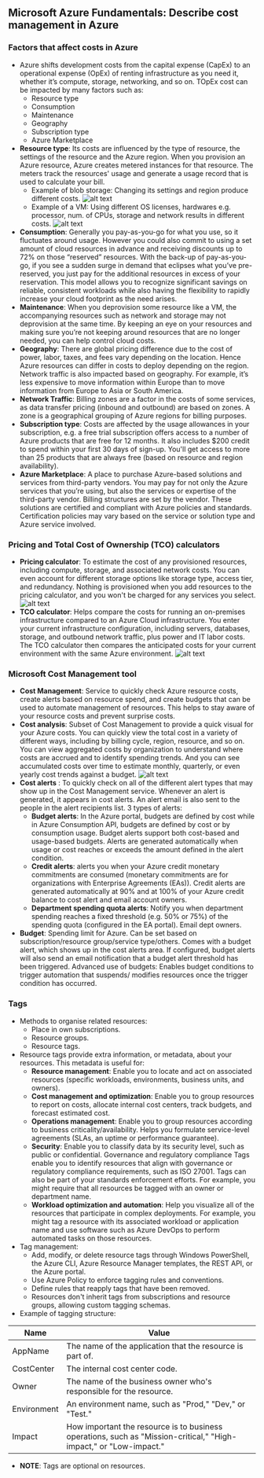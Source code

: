 ## Microsoft Azure Fundamentals: Describe cost management in Azure

### Factors that affect costs in Azure
* Azure shifts development costs from the capital expense (CapEx) to an operational expense (OpEx) of renting infrastructure as you need it, whether it’s compute, storage, networking, and so on. TOpEx cost can be impacted by many factors such as:
    * Resource type
    * Consumption
    * Maintenance
    * Geography
    * Subscription type
    * Azure Marketplace
* **Resource type**: Its costs are influenced by the type of resource, the settings of the resource and the Azure region. When you provision an Azure resource, Azure creates metered instances for that resource. The meters track the resources' usage and generate a usage record that is used to calculate your bill.
    * Example of blob storage: Changing its settings and region produce different costs. ![alt text](https://github.com/viviensiu/Azure/blob/main/images/blob-storage.png)
    * Example of a VM: Using different OS licenses, hardwares e.g. processor, num. of CPUs, storage and network results in different costs. ![alt text](https://github.com/viviensiu/Azure/blob/main/images/virtual-machine-settings.png)
* **Consumption**: Generally you pay-as-you-go for what you use, so it fluctuates around usage. However you could also commit to using a set amount of cloud resources in advance and receiving discounts up to 72% on those “reserved” resources. With the back-up of pay-as-you-go, if you see a sudden surge in demand that eclipses what you’ve pre-reserved, you just pay for the additional resources in excess of your reservation. This model allows you to recognize significant savings on reliable, consistent workloads while also having the flexibility to rapidly increase your cloud footprint as the need arises.
* **Maintenance**: When you deprovision some resource like a VM, the accompanying resources such as network and storage may not deprovision at the same time. By keeping an eye on your resources and making sure you’re not keeping around resources that are no longer needed, you can help control cloud costs.
* **Geography**: There are global pricing difference due to the cost of power, labor, taxes, and fees vary depending on the location. Hence Azure resources can differ in costs to deploy depending on the region. Network traffic is also impacted based on geography. For example, it’s less expensive to move information within Europe than to move information from Europe to Asia or South America.
* **Network Traffic**: Billing zones are a factor in the costs of some services, as data transfer pricing (inbound and outbound) are based on zones. A zone is a geographical grouping of Azure regions for billing purposes.
* **Subscription type**: Costs are affected by the usage allowances in your subscription, e.g. a free trial subscription offers access to a number of Azure products that are free for 12 months. It also includes $200 credit to spend within your first 30 days of sign-up. You'll get access to more than 25 products that are always free (based on resource and region availability).
* **Azure Marketplace**: A place to purchase Azure-based solutions and services from third-party vendors. You may pay for not only the Azure services that you’re using, but also the services or expertise of the third-party vendor. Billing structures are set by the vendor. These solutions are certified and compliant with Azure policies and standards. Certification policies may vary based on the service or solution type and Azure service involved.

### Pricing and Total Cost of Ownership (TCO) calculators
* **Pricing calculator**: To estimate the cost of any provisioned resources, including compute, storage, and associated network costs. You can even account for different storage options like storage type, access tier, and redundancy. Nothing is provisioned when you add resources to the pricing calculator, and you won't be charged for any services you select.
![alt text](https://github.com/viviensiu/Azure/blob/main/images/price-calculator.png)
* **TCO calculator**: Helps compare the costs for running an on-premises infrastructure compared to an Azure Cloud infrastructure.  You enter your current infrastructure configuration, including servers, databases, storage, and outbound network traffic, plus power and IT labor costs. The TCO calculator then compares the anticipated costs for your current environment with the same Azure environment.
![alt text](https://github.com/viviensiu/Azure/blob/main/images/total-cost-ownership.png)

### Microsoft Cost Management tool
* **Cost Management**: Service to quickly check Azure resource costs, create alerts based on resource spend, and create budgets that can be used to automate management of resources. This helps to stay aware of your resource costs and prevent surprise costs.
* **Cost analysis**: Subset of Cost Management to provide a quick visual for your Azure costs. You can quickly view the total cost in a variety of different ways, including by billing cycle, region, resource, and so on. You can view aggregated costs by organization to understand where costs are accrued and to identify spending trends. And you can see accumulated costs over time to estimate monthly, quarterly, or even yearly cost trends against a budget.
![alt text](https://github.com/viviensiu/Azure/blob/main/images/cost-analysis.png)
* **Cost alerts** : To quickly check on all of the different alert types that may show up in the Cost Management service. Whenever an alert is generated, it appears in cost alerts. An alert email is also sent to the people in the alert recipients list. 3 types of alerts:
    * **Budget alerts**: In the Azure portal, budgets are defined by cost while in Azure Consumption API, budgets are defined by cost or by consumption usage. Budget alerts support both cost-based and usage-based budgets. Alerts are generated automatically when usage or cost reaches or exceeds the amount defined in the alert condition. 
    * **Credit alerts**: alerts you when your Azure credit monetary commitments are consumed (monetary commitments are for organizations with Enterprise Agreements (EAs)). Credit alerts are generated automatically at 90% and at 100% of your Azure credit balance to cost alert and email account owners. 
    * **Department spending quota alerts**: Notify you when department spending reaches a fixed threshold (e.g. 50% or 75%) of the spending quota (configured in the EA portal). Email dept owners.
* **Budget**: Spending limit for Azure. Can be set based on subscription/resource group/service type/others. Comes with a budget alert, which shows up in the cost alerts area. If configured, budget alerts will also send an email notification that a budget alert threshold has been triggered. Advanced use of budgets: Enables budget conditions to trigger automation that suspends/ modifies resources once the trigger condition has occurred.

### Tags
* Methods to organise related resources:
    * Place in own subscriptions.
    * Resource groups.
    * Resource tags.
* Resource tags provide extra information, or metadata, about your resources. This metadata is useful for:
    * **Resource management**: Enable you to locate and act on associated resources (specific workloads, environments, business units, and owners).
    * **Cost management and optimization**: Enable you to group resources to report on costs, allocate internal cost centers, track budgets, and forecast estimated cost.
    * **Operations management**: Enable you to group resources according to business criticality/availability. Helps you formulate service-level agreements (SLAs, an uptime or performance guarantee).
    * **Security**: Enable you to classify data by its security level, such as public or confidential.
    Governance and regulatory compliance Tags enable you to identify resources that align with governance or regulatory compliance requirements, such as ISO 27001. Tags can also be part of your standards enforcement efforts. For example, you might require that all resources be tagged with an owner or department name.
    * **Workload optimization and automation**: Help you visualize all of the resources that participate in complex deployments. For example, you might tag a resource with its associated workload or application name and use software such as Azure DevOps to perform automated tasks on those resources.
* Tag management:
    * Add, modify, or delete resource tags through Windows PowerShell, the Azure CLI, Azure Resource Manager templates, the REST API, or the Azure portal.
    * Use Azure Policy to enforce tagging rules and conventions.
    * Define rules that reapply tags that have been removed.
    * Resources don't inherit tags from subscriptions and resource groups, allowing custom tagging schemas.
* Example of tagging structure:

| Name | Value |
|------|-------|
| AppName | The name of the application that the resource is part of. |
| CostCenter | The internal cost center code. |
| Owner | The name of the business owner who's responsible for the resource. |
| Environment | An environment name, such as "Prod," "Dev," or "Test." |
| Impact | How important the resource is to business operations, such as "Mission-critical," "High-impact," or "Low-impact." |
* **NOTE**: Tags are optional on resources.
